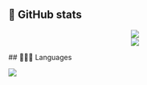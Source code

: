 ## 🤗 GitHub stats
<p align="center">
 <img src=https://github-readme-stats.vercel.app/api?username=ThanhAT177&theme=blue-green&show_icons=true&hide=contribs,prs&ring_color=#00FFFF /> <br/>
 <img src=https://github-readme-streak-stats.herokuapp.com/?user=ThanhAT177&theme=dark&hide_border=true /> <br/>
</p>
## 👨🏻‍💻 Languages
<p align="left"> <img src=https://github-readme-stats.vercel.app/api/top-langs/?username=ThanhAT177&theme=dark&hide_border=false&include_all_commits=false&count_private=false&layout=compact /> <br/> </p>
